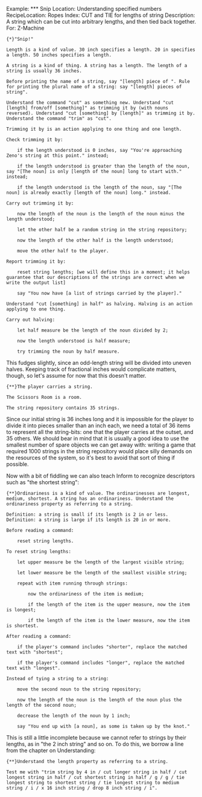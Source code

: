 Example: *** Snip
Location: Understanding specified numbers
RecipeLocation: Ropes
Index: CUT and TIE for lengths of string
Description: A string which can be cut into arbitrary lengths, and then tied back together.
For: Z-Machine

  

``` inform7
{*}"Snip!"

Length is a kind of value. 30 inch specifies a length. 20 in specifies a length. 50 inches specifies a length.

A string is a kind of thing. A string has a length. The length of a string is usually 36 inches.

Before printing the name of a string, say "[length] piece of ". Rule for printing the plural name of a string: say "[length] pieces of string".

Understand the command "cut" as something new. Understand "cut [length] from/off [something]" as trimming it by (with nouns reversed). Understand "cut [something] by [length]" as trimming it by. Understand the command "trim" as "cut".

Trimming it by is an action applying to one thing and one length.

Check trimming it by:

	if the length understood is 0 inches, say "You're approaching Zeno's string at this point." instead;

	if the length understood is greater than the length of the noun, say "[The noun] is only [length of the noun] long to start with." instead;

	if the length understood is the length of the noun, say "[The noun] is already exactly [length of the noun] long." instead.

Carry out trimming it by:

	now the length of the noun is the length of the noun minus the length understood;

	let the other half be a random string in the string repository;

	now the length of the other half is the length understood;

	move the other half to the player.

Report trimming it by:

	reset string lengths; [we will define this in a moment; it helps guarantee that our descriptions of the strings are correct when we write the output list]

	say "You now have [a list of strings carried by the player]."

Understand "cut [something] in half" as halving. Halving is an action applying to one thing.

Carry out halving:

	let half measure be the length of the noun divided by 2;

	now the length understood is half measure;

	try trimming the noun by half measure.
```

  
This fudges slightly, since an odd-length string will be divided into uneven halves. Keeping track of fractional inches would complicate matters, though, so let's assume for now that this doesn't matter.

  

``` inform7
{**}The player carries a string.

The Scissors Room is a room.

The string repository contains 35 strings.
```

  
Since our initial string is 36 inches long and it is impossible for the player to divide it into pieces smaller than an inch each, we need a total of 36 items to represent all the string-bits: one that the player carries at the outset, and 35 others. We should bear in mind that it is usually a good idea to use the smallest number of spare objects we can get away with: writing a game that required 1000 strings in the string repository would place silly demands on the resources of the system, so it's best to avoid that sort of thing if possible.

  
Now with a bit of fiddling we can also teach Inform to recognize descriptors such as "the shortest string":

  

``` inform7
{**}Ordinariness is a kind of value. The ordinarinesses are longest, medium, shortest. A string has an ordinariness. Understand the ordinariness property as referring to a string.

Definition: a string is small if its length is 2 in or less. Definition: a string is large if its length is 20 in or more.

Before reading a command:

	reset string lengths.

To reset string lengths:

	let upper measure be the length of the largest visible string;

	let lower measure be the length of the smallest visible string;

	repeat with item running through strings:

		now the ordinariness of the item is medium;

		if the length of the item is the upper measure, now the item is longest;

		if the length of the item is the lower measure, now the item is shortest.

After reading a command:

	if the player's command includes "shorter", replace the matched text with "shortest";

	if the player's command includes "longer", replace the matched text with "longest".

Instead of tying a string to a string:

	move the second noun to the string repository;

	now the length of the noun is the length of the noun plus the length of the second noun;

	decrease the length of the noun by 1 inch;

	say "You end up with [a noun], as some is taken up by the knot."
```

  
This is still a little incomplete because we cannot refer to strings by their lengths, as in "the 2 inch string" and so on. To do this, we borrow a line from the chapter on Understanding:

  

``` inform7
{**}Understand the length property as referring to a string.

Test me with "trim string by 4 in / cut longer string in half / cut longest string in half / cut shortest string in half / g / g / tie longest string to shortest string / tie longest string to medium string / i / x 16 inch string / drop 8 inch string / i".
```

